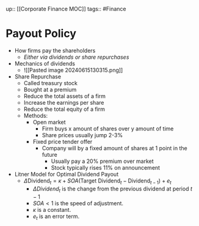 up:: [[Corporate Finance MOC]]
tags:: #Finance 
# Payout Policy
- How firms pay the shareholders
	- *Either via dividends or share repurchases*
- Mechanics of dividends
	- ![[Pasted image 20240615130315.png]]
- Share Repurchase
	- Called treasury stock
	- Bought at a premium 
	- Reduce the total assets of a firm
	- Increase the earnings per share
	- Reduce the total equity of a firm
	- Methods:
		- Open market
			- Firm buys x amount of shares over y amount of time
			- Share prices usually jump 2-3%
		- Fixed price tender offer
			- Company will by a fixed amount of shares at 1 point in the future
				- Usually pay a 20% premium over market
				- Stock typically rises 11% on announcement
- Litner Model for Optimal Dividend Payout
	- $\Delta \text{Dividend}_t = \kappa + SOA (\text{Target Dividend}_t - \text{Dividend}_{t-1}) + e_t$
		- $ΔDividend_t$​ is the change from the previous dividend at period $t−1$
		- $SOA<1$ is the speed of adjustment.
		- $κ$ is a constant.
		- $e_t$​ is an error term.